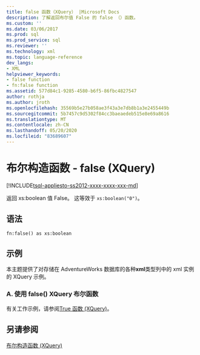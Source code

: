 ```yaml
---
title: false 函数（XQuery） |Microsoft Docs
description: 了解返回布尔值 False 的 false （）函数。
ms.custom: ''
ms.date: 03/06/2017
ms.prod: sql
ms.prod_service: sql
ms.reviewer: ''
ms.technology: xml
ms.topic: language-reference
dev_langs:
- XML
helpviewer_keywords:
- false function
- fn:false function
ms.assetid: 577d84c1-9285-4580-b6f5-86fbc4827547
author: rothja
ms.author: jroth
ms.openlocfilehash: 35569b5e27b058ae3f43a3e7db8b1a3e2455449b
ms.sourcegitcommit: 5b7457c9d5302f84cc3baeaedeb515e8e69a8616
ms.translationtype: MT
ms.contentlocale: zh-CN
ms.lasthandoff: 05/20/2020
ms.locfileid: "83689607"
---
```

# <a name="boolean-constructor-functions---false-xquery"></a>布尔构造函数 - false (XQuery)
[!INCLUDE[tsql-appliesto-ss2012-xxxx-xxxx-xxx-md](../includes/tsql-appliesto-ss2012-xxxx-xxxx-xxx-md.md)]

  返回 xs:boolean 值 False。 这等效于 `xs:boolean("0")`。  
  
## <a name="syntax"></a>语法  
  
```  
fn:false() as xs:boolean  
```  
  
## <a name="examples"></a>示例  
 本主题提供了对存储在 AdventureWorks 数据库的各种**xml**类型列中的 xml 实例的 XQuery 示例。  
  
### <a name="a-using-the-false-xquery-boolean-function"></a>A. 使用 false() XQuery 布尔函数  
 有关工作示例，请参阅[True 函数 &#40;XQuery&#41;](../xquery/boolean-constructor-functions-true-xquery.md)。  
  
## <a name="see-also"></a>另请参阅  
 [布尔构造函数 &#40;XQuery&#41;](https://msdn.microsoft.com/library/fa907f39-d4b7-4495-b829-c788928e0f64)  
  
  
